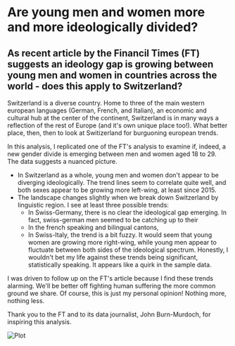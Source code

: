 # Are young men and women more and more ideologically divided?

## As recent article by the Financil Times (FT) suggests an ideology gap is growing between young men and women in countries across the world - does this apply to Switzerland?

Switzerland is a diverse country. Home to three of the main western european languages (German, French, and Italian), an economic and cultural hub at the center of the continent, Switzerland is in many ways a reflection of the rest of Europe (and it's own unique place too!). What better place, then, then to look at Switizerland for burguoning european trends. 

In this analysis, I replicated one of the FT's analysis to examine if, indeed, a new gender divide is emerging between men and women aged 18 to 29. The data suggests a nuanced picture. 

* In Switzerland as a whole, young men and women don't appear to be diverging ideologically. The trend lines seem to correlate quite well, and both sexes appear to be growing more left-wing, at least since 2015.
* The landscape changes slightly when we break down Switzerland by linguistic region. I see at least three possible trends:
  * In Swiss-Germany, there is no clear the ideological gap emerging. In fact, swiss-german men seemed to be catching up to their 
  * In the french speaking and bilingual cantons,
  * In Swiss-Italy, the trend is a bit fuzzy. It would seem that young women are growing more right-wing, while young men appear to fluctuate between both sides of the ideological spectrum. Honestly, I wouldn't bet my life against these trends being significant, statistically speaking. It appears like a quirk in the sample data. 

I was driven to follow up on the FT's article because I find these trends alarming. We'll be better off fighting human suffering the more common ground we share. Of course, this is just my personal opinion! Nothing more, nothing less.

Thank you to the FT and to its data journalist, John Burn-Murdoch, for inspiring this analysis. 

![Plot](https://github.com/Dunadan1997/ad-hoc-pol-youth-ideological-gap/blob/main/Pol_YouthIdeologicalGap_20240128_ve02.jpeg)
